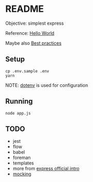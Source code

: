 # README

Objective: simplest express

Reference: [Hello World](https://expressjs.com/en/starter/hello-world.html)

Maybe also [Best practices](https://github.com/Hilzu/node-best-practices)

## Setup

    cp .env.sample .env
    yarn

NOTE: [dotenv](https://github.com/motdotla/dotenv) is used for configuration

## Running

    node app.js

## TODO

* jest 
* flow
* babel
* foreman
* templates
* more from [express official intro](https://expressjs.com/en/starter/hello-world.html)
* [mocking](https://codewithhugo.com/express-request-response-mocking/)
